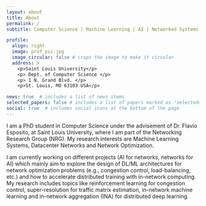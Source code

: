 ```yaml
---
layout: about
title: About
permalink: /
subtitle: Computer Science | Machine Learning | AI | Networked Systems

profile:
  align: right
  image: prof_pic.jpg
  image_circular: false # crops the image to make it circular
  address: >
    <p>Saint Louis University</p>
    <p> Dept. of Computer Science </p>
    <p> 1 N. Grand Blvd. </p>
    <p>St. Louis, MO 63103 USA</p>

news: true  # includes a list of news items
selected_papers: false # includes a list of papers marked as "selected={true}"
social: true  # includes social icons at the bottom of the page
---
```


<!-- Write your biography here. Tell the world about yourself. Link to your favorite [subreddit](http://reddit.com). You can put a picture in, too. The code is already in, just name your picture `prof_pic.jpg` and put it in the `img/` folder.

Put your address / P.O. box / other info right below your picture. You can also disable any these elements by editing `profile` property of the YAML header of your `_pages/about.md`. Edit `_bibliography/papers.bib` and Jekyll will render your [publications page](/al-folio/publications/) automatically.

Link to your social media connections, too. This theme is set up to use [Font Awesome icons](http://fortawesome.github.io/Font-Awesome/) and [Academicons](https://jpswalsh.github.io/academicons/), like the ones below. Add your Facebook, Twitter, LinkedIn, Google Scholar, or just disable all of them. -->

I am a PhD student in Computer Science under the advisement of Dr. Flavio Esposito, at Saint Louis University, where I am part of the Networking Research Group (NRG). My research interests are Machine Learning Systems, Datacenter Networks and Network Optimization.

I am currently working on different projects (AI for networks, networks for AI) which mainly aim to explore the design of DL/ML architectures for network optimization problems (e.g., congestion control, load-balancing, etc.) and how to accelerate distributed training with in-network computing. My research includes topics like reinforcement learning for congestion control, super-resolution for traffic matrix estimation, in-network machine learning and in-network aggregation (INA) for distributed deep learning.

<!-- I have always been drawn to the complexity of computer networks and how they enable our daily lives. My passion for this field inspired me to pursue a PhD, where I can delve into the intricacies of these systems and contribute to their improvement. I believe that the combination of Machine Learning and Networking can lead to breakthroughs in our understanding and management of communication networks. -->

<!-- In my free time, I enjoy engaging in various physical and creative activities. Soccer is one of my favourite sports, but I also workout regularly at the gym. I have 10+ years of experience in playing electric guitar. Photography is another hobby of mine, and I love capturing moments and memories through my lens.

Overall, I am driven by my passion for Computer Science and my desire to make a difference in the field of Networking. I look forward to continuing my research journey and contributing to the academic community through my work. -->